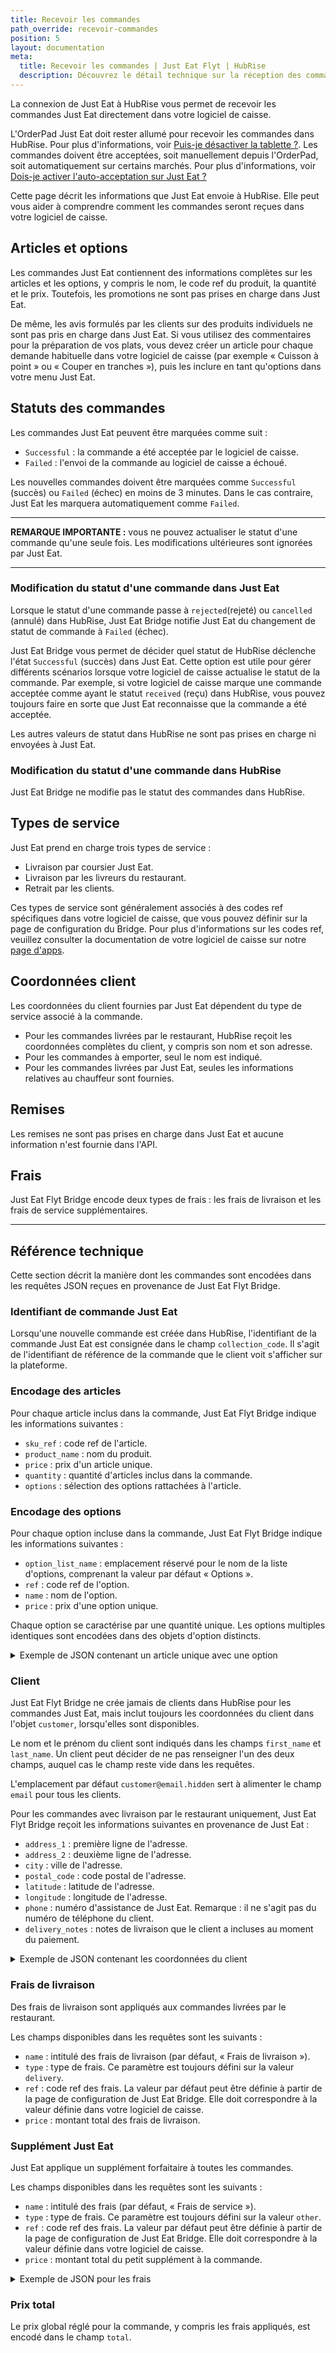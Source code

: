 ```yaml
---
title: Recevoir les commandes
path_override: recevoir-commandes
position: 5
layout: documentation
meta:
  title: Recevoir les commandes | Just Eat Flyt | HubRise
  description: Découvrez le détail technique sur la réception des commandes Just Eat dans HubRise, y compris le temps de réponse, et les champs transmis ou non.
---
```


La connexion de Just Eat à HubRise vous permet de recevoir les commandes Just Eat directement dans votre logiciel de caisse.

L'OrderPad Just Eat doit rester allumé pour recevoir les commandes dans HubRise. Pour plus d'informations, voir [Puis-je désactiver la tablette ?](/apps/just-eat-flyt/faqs/turn-off-orderpad). Les commandes doivent être acceptées, soit manuellement depuis l'OrderPad, soit automatiquement sur certains marchés. Pour plus d'informations, voir [Dois-je activer l'auto-acceptation sur Just Eat ?](/apps/just-eat-flyt/faqs/auto-accept)

Cette page décrit les informations que Just Eat envoie à HubRise. Elle peut vous aider à comprendre comment les commandes seront reçues dans votre logiciel de caisse.

## Articles et options

Les commandes Just Eat contiennent des informations complètes sur les articles et les options, y compris le nom, le code ref du produit, la quantité et le prix. Toutefois, les promotions ne sont pas prises en charge dans Just Eat.

De même, les avis formulés par les clients sur des produits individuels ne sont pas pris en charge dans Just Eat. Si vous utilisez des commentaires pour la préparation de vos plats, vous devez créer un article pour chaque demande habituelle dans votre logiciel de caisse (par exemple « Cuisson à point » ou « Couper en tranches »), puis les inclure en tant qu'options dans votre menu Just Eat.

## Statuts des commandes

Les commandes Just Eat peuvent être marquées comme suit :

- `Successful` : la commande a été acceptée par le logiciel de caisse.
- `Failed` : l'envoi de la commande au logiciel de caisse a échoué.

Les nouvelles commandes doivent être marquées comme `Successful` (succès) ou `Failed` (échec) en moins de 3 minutes. Dans le cas contraire, Just Eat les marquera automatiquement comme `Failed`.

---

**REMARQUE IMPORTANTE :** vous ne pouvez actualiser le statut d'une commande qu'une seule fois. Les modifications ultérieures sont ignorées par Just Eat.

---

### Modification du statut d'une commande dans Just Eat

Lorsque le statut d'une commande passe à `rejected`(rejeté) ou `cancelled` (annulé) dans HubRise, Just Eat Bridge notifie Just Eat du changement de statut de commande à `Failed` (échec).

Just Eat Bridge vous permet de décider quel statut de HubRise déclenche l'état `Successful` (succès) dans Just Eat. Cette option est utile pour gérer différents scénarios lorsque votre logiciel de caisse actualise le statut de la commande. Par exemple, si votre logiciel de caisse marque une commande acceptée comme ayant le statut `received` (reçu) dans HubRise, vous pouvez toujours faire en sorte que Just Eat reconnaisse que la commande a été acceptée.

Les autres valeurs de statut dans HubRise ne sont pas prises en charge ni envoyées à Just Eat.

### Modification du statut d'une commande dans HubRise

Just Eat Bridge ne modifie pas le statut des commandes dans HubRise.

## Types de service

Just Eat prend en charge trois types de service :

- Livraison par coursier Just Eat.
- Livraison par les livreurs du restaurant.
- Retrait par les clients.

Ces types de service sont généralement associés à des codes ref spécifiques dans votre logiciel de caisse, que vous pouvez définir sur la page de configuration du Bridge. Pour plus d'informations sur les codes ref, veuillez consulter la documentation de votre logiciel de caisse sur notre [page d'apps](/apps).

## Coordonnées client

Les coordonnées du client fournies par Just Eat dépendent du type de service associé à la commande.

- Pour les commandes livrées par le restaurant, HubRise reçoit les coordonnées complètes du client, y compris son nom et son adresse.
- Pour les commandes à emporter, seul le nom est indiqué.
- Pour les commandes livrées par Just Eat, seules les informations relatives au chauffeur sont fournies.

## Remises

Les remises ne sont pas prises en charge dans Just Eat et aucune information n'est fournie dans l'API.

## Frais

Just Eat Flyt Bridge encode deux types de frais : les frais de livraison et les frais de service supplémentaires.

---

## Référence technique

Cette section décrit la manière dont les commandes sont encodées dans les requêtes JSON reçues en provenance de Just Eat Flyt Bridge.

### Identifiant de commande Just Eat

Lorsqu'une nouvelle commande est créée dans HubRise, l'identifiant de la commande Just Eat est consignée dans le champ `collection_code`. Il s'agit de l'identifiant de référence de la commande que le client voit s'afficher sur la plateforme.

### Encodage des articles

Pour chaque article inclus dans la commande, Just Eat Flyt Bridge indique les informations suivantes :

- `sku_ref` : code ref de l'article.
- `product_name` : nom du produit.
- `price` : prix d'un article unique.
- `quantity` : quantité d'articles inclus dans la commande.
- `options` : sélection des options rattachées à l'article.

### Encodage des options

Pour chaque option incluse dans la commande, Just Eat Flyt Bridge indique les informations suivantes :

- `option_list_name` : emplacement réservé pour le nom de la liste d'options, comprenant la valeur par défaut « Options ».
- `ref` : code ref de l'option.
- `name` : nom de l'option.
- `price` : prix d'une option unique.

Chaque option se caractérise par une quantité unique. Les options multiples identiques sont encodées dans des objets d'option distincts.

<details>

<summary>Exemple de JSON contenant un article unique avec une option</summary>

```json
"items": [
  {
    "product_name": "Crispy Chilli Chicken",
    "sku_ref": "2473",
    "price": "12.95 EUR",
    "quantity": "1",
    "options": [
      {
        "option_list_name": "Options",
        "name": "Egg Fried Rice",
        "ref": "2043",
        "price": "0.35 EUR"
      }
    ]
  }
]
```

</details>

### Client

Just Eat Flyt Bridge ne crée jamais de clients dans HubRise pour les commandes Just Eat, mais inclut toujours les coordonnées du client dans l'objet `customer`, lorsqu'elles sont disponibles.

Le nom et le prénom du client sont indiqués dans les champs `first_name` et `last_name`. Un client peut décider de ne pas renseigner l'un des deux champs, auquel cas le champ reste vide dans les requêtes.

L'emplacement par défaut `customer@email.hidden` sert à alimenter le champ `email` pour tous les clients.

Pour les commandes avec livraison par le restaurant uniquement, Just Eat Flyt Bridge reçoit les informations suivantes en provenance de Just Eat :

- `address_1` : première ligne de l'adresse.
- `address_2` : deuxième ligne de l'adresse.
- `city` : ville de l'adresse.
- `postal_code` : code postal de l'adresse.
- `latitude` : latitude de l'adresse.
- `longitude` : longitude de l'adresse.
- `phone` : numéro d'assistance de Just Eat. Remarque : il ne s'agit pas du numéro de téléphone du client.
- `delivery_notes` : notes de livraison que le client a incluses au moment du paiement.

<details>

<summary>Exemple de JSON contenant les coordonnées du client</summary>

```json
"customer": {
    "email": "customer@email.hidden",
    "first_name": "Jane",
    "last_name": "Black",
    "phone": "0131 000 0000",
    "address_1": "2 High St",
    "address_2": "",
    "postal_code": "EH1 1PG",
    "city": "Edinburgh",
    "delivery_notes": "Don't ring the bell",
    "latitude": "55.949779",
    "longitude": "-3.190822"
  }
```

</details>

### Frais de livraison

Des frais de livraison sont appliqués aux commandes livrées par le restaurant.

Les champs disponibles dans les requêtes sont les suivants :

- `name` : intitulé des frais de livraison (par défaut, « Frais de livraison »).
- `type` : type de frais. Ce paramètre est toujours défini sur la valeur `delivery`.
- `ref` : code ref des frais. La valeur par défaut peut être définie à partir de la page de configuration de Just Eat Bridge. Elle doit correspondre à la valeur définie dans votre logiciel de caisse.
- `price` : montant total des frais de livraison.

### Supplément Just Eat

Just Eat applique un supplément forfaitaire à toutes les commandes.

Les champs disponibles dans les requêtes sont les suivants :

- `name` : intitulé des frais (par défaut, « Frais de service »).
- `type` : type de frais. Ce paramètre est toujours défini sur la valeur `other`.
- `ref` : code ref des frais. La valeur par défaut peut être définie à partir de la page de configuration de Just Eat Bridge. Elle doit correspondre à la valeur définie dans votre logiciel de caisse.
- `price` : montant total du petit supplément à la commande.

<details>

<summary>Exemple de JSON pour les frais</summary>

```json
{
  "charges": [
    {
      "type": "delivery",
      "name": "Delivery charge",
      "ref": "1111",
      "price": "3.50 EUR"
    },
    {
      "type": "other",
      "name": "Service charge",
      "ref": 2222,
      "price": "0.50 EUR"
    }
  ]
}
```

</details>

### Prix total

Le prix global réglé pour la commande, y compris les frais appliqués, est encodé dans le champ `total`.
